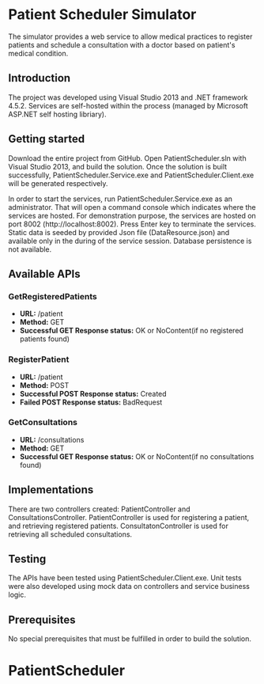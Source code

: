 # Patient Scheduler Simulator
The simulator provides a web service to allow medical practices to register patients and schedule a consultation with a doctor based on patient's medical condition.

## Introduction
The project was developed using Visual Studio 2013 and .NET framework 4.5.2. Services are self-hosted within the process (managed by Microsoft ASP.NET self hosting libriary).

## Getting started
Download the entire project from GitHub. Open PatientScheduler.sln with Visual Studio 2013, and build the solution.
Once the solution is built successfully, PatientScheduler.Service.exe and PatientScheduler.Client.exe will be generated respectively.

In order to start the services, run PatientScheduler.Service.exe as an administrator. That will open a command console which indicates where the services are hosted. For demonstration purpose,
the services are hosted on port 8002 (http://localhost:8002). Press Enter key to terminate the services.
Static data is seeded by provided Json file (DataResource.json) and available only in the during of the service session. Database persistence is not available.

## Available APIs

### GetRegisteredPatients
* **URL:** /patient
* **Method:** GET
* **Successful GET Response status:** OK or NoContent(if no registered patients found)


### RegisterPatient
* **URL:** /patient
* **Method:** POST
* **Successful POST Response status:** Created
* **Failed POST Response status:** BadRequest

### GetConsultations
* **URL:** /consultations
* **Method:** GET
* **Successful GET Response status:** OK or NoContent(if no consultations found)

## Implementations
There are two controllers created: PatientController and ConsultationsController.
PatientController is used for registering a patient, and retrieving registered patients.
ConsultatonController is used for retrieving all scheduled consultations.

## Testing
The APIs have been tested using PatientScheduler.Client.exe.
Unit tests were also developed using mock data on controllers and service business logic.

## Prerequisites
No special prerequisites that must be fulfilled in order to build the solution.
# PatientScheduler
